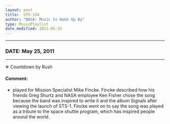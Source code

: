 ```yaml
---
layout: post
title:  STS-134
author: "NASA: Music to Wake Up By"
type: MusicPlaylist
date_modified: 2011-05-25
---
```


----
### DATE: May 25, 2011
----
✵ Countdown by Rush

#### Comment:
* played for Mission Specialist Mike Fincke. Fincke described how his friends Greg Shurtz and NASA employee Ken Fisher chose the song because the band was inspired to write it and the album Signals after viewing the launch of STS-1. Fincke went on to say the song was played as a tribute to the space shuttle program, which has inspired people around the world.
